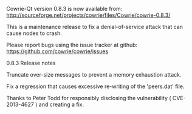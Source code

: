 Cowrie-Qt version 0.8.3 is now available from:
  http://sourceforge.net/projects/cowrie/files/Cowrie/cowrie-0.8.3/

This is a maintenance release to fix a denial-of-service attack that
can cause nodes to crash.

Please report bugs using the issue tracker at github:
  https://github.com/cowrie/cowrie/issues

0.8.3 Release notes

Truncate over-size messages to prevent a memory exhaustion attack.

Fix a regression that causes excessive re-writing of the 'peers.dat' file.


Thanks to Peter Todd for responsibly disclosing the vulnerability
( CVE-2013-4627 ) and creating a fix.
